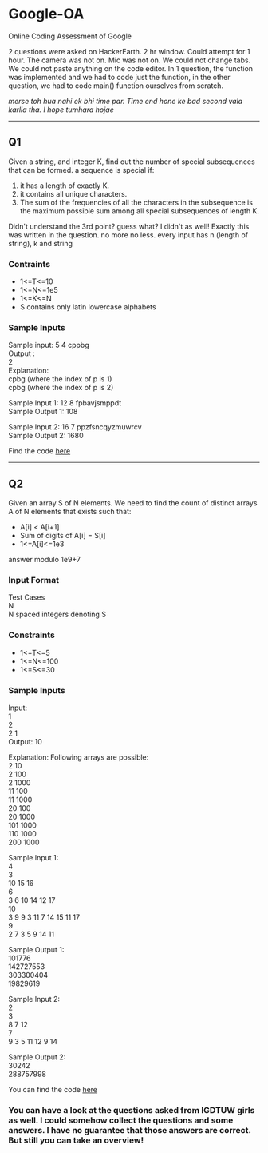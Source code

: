 # Google-OA
Online Coding Assessment of Google

2 questions were asked on HackerEarth. 2 hr window. Could attempt for 1 hour.
The camera was not on. Mic was not on. We could not change tabs. We could not paste anything on the code editor.
In 1 question, the function was implemented and we had to code just the function, in the other question, we had to code main() function ourselves from scratch.

*merse toh hua nahi ek bhi time par. Time end hone ke bad second vala karlia tha. I hope tumhara hojae*

---

## Q1
Given a string, and integer K, find out the number of special subsequences that can be formed.
a sequence is special if:
1) it has a length of exactly K.
2) it contains all unique characters.
3) The sum of the frequencies of all the characters in the subsequence is the maximum possible sum among all special subsequences of length K.

Didn't understand the 3rd point? guess what? I didn't as well! Exactly this was written in the question. no more no less.
every input has n (length of string), k and string

### Contraints
- 1<=T<=10
- 1<=N<=1e5
- 1<=K<=N
- S contains only latin lowercase alphabets

### Sample Inputs
Sample input:
5 4 cppbg\
Output :\
2\
Explanation:\
cpbg (where the index of p is 1)\
cpbg (where the index of p is 2)


Sample Input 1: 12 8 fpbavjsmppdt\
Sample Output 1: 108

Sample Input 2: 16 7 ppzfsncqyzmuwrcv\
Sample Output 2: 1680

Find the code [here](https://github.com/UltigendLemate/Google-OA/blob/main/q1.cpp)

---

## Q2
Given an array S of N elements. We need to find the count of distinct arrays A of N elements that exists such that:
- A[i] < A[i+1]
- Sum of digits of A[i] = S[i]
- 1<=A[i]<=1e3

answer modulo 1e9+7

### Input Format
Test Cases\
N\
N spaced integers denoting S

### Constraints
- 1<=T<=5
- 1<=N<=100
- 1<=S<=30

### Sample Inputs
Input:\
1\
2\
2 1\
Output:
10

Explanation:
Following arrays are possible:\
2 10\
2 100\
2 1000\
11 100\
11 1000\
20 100\
20 1000\
101 1000\
110 1000\
200 1000

Sample Input 1:\
4\
3\
10 15 16\
6\
3 6 10 14 12 17\
10\
3 9 9 3 11 7 14 15 11 17\
9\
2 7 3 5 9 14 11

Sample Output 1:\
101776\
142727553\
303300404\
19829619

Sample Input 2:\
2\
3\
8 7 12\
7\
9 3 5 11 12 9 14

Sample Output 2:\
30242\
288757998

You can find the code [here](https://github.com/UltigendLemate/Google-OA/blob/main/q2.cpp)





### You can have a look at the questions asked from IGDTUW girls as well. I could somehow collect the questions and some answers. I have no guarantee that those answers are correct. But still you can take an overview!










